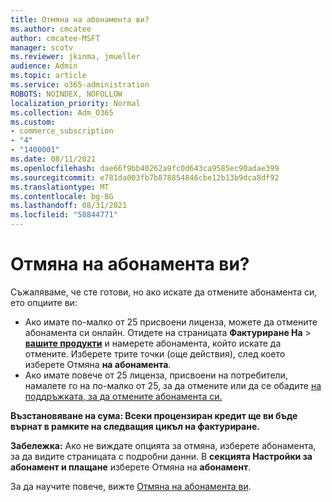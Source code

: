 ```yaml
---
title: Отмяна на абонамента ви?
ms.author: cmcatee
author: cmcatee-MSFT
manager: scotv
ms.reviewer: jkinma, jmueller
audience: Admin
ms.topic: article
ms.service: o365-administration
ROBOTS: NOINDEX, NOFOLLOW
localization_priority: Normal
ms.collection: Adm_O365
ms.custom:
- commerce_subscription
- "4"
- "1400001"
ms.date: 08/11/2021
ms.openlocfilehash: dae66f9bb40262a9fc0d643ca9585ec90adae399
ms.sourcegitcommit: e781da003fb7b878854846cbe12b13b9dca8df92
ms.translationtype: MT
ms.contentlocale: bg-BG
ms.lasthandoff: 08/31/2021
ms.locfileid: "58844771"
---
```

# <a name="canceling-your-subscription"></a>Отмяна на абонамента ви?

Съжаляваме, че сте готови, но ако искате да отмените абонамента си, ето опциите ви:
  
- Ако имате по-малко от 25 присвоени лиценза, можете да отмените абонамента си онлайн. Отидете на страницата **Фактуриране На** \> **[вашите продукти](https://go.microsoft.com/fwlink/p/?linkid=842054)** и намерете абонамента, който искате да отмените. Изберете трите точки (още действия), след което изберете Отмяна **на абонамента**.
- Ако имате повече от 25 лиценза, присвоени на потребители, намалете го на по-малко от 25, за да отмените или да се обадите [на поддръжката, за да отмените абонамента си.](https://docs.microsoft.com/microsoft-365/business-video/get-help-support)
  
**Възстановяване на сума: Всеки процензиран кредит ще ви бъде върнат в рамките на следващия цикъл на фактуриране.**

**Забележка:** Ако не виждате опцията за отмяна, изберете абонамента, за да видите страницата с подробни данни. В **секцията Настройки за абонамент и плащане** изберете Отмяна на **абонамент**.

За да научите повече, вижте [Отмяна на абонамента ви](https://docs.microsoft.com/microsoft-365/commerce/subscriptions/cancel-your-subscription).
